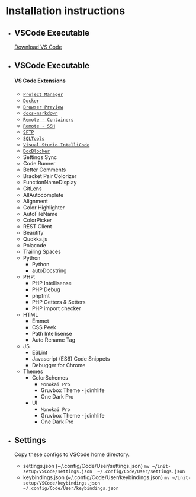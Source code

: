 # Installation instructions

* ## VSCode Executable 
    [Download VS Code](https://code.visualstudio.com/download)
* ## VSCode Executable

    #### VS Code Extensions
    * [`Project Manager`](https://marketplace.visualstudio.com/items?itemName=alefragnani.project-manager)
    * [`Docker`](https://marketplace.visualstudio.com/items?itemName=ms-azuretools.vscode-docker)
    * [`Browser Preview`](https://marketplace.visualstudio.com/items?itemName=ms-azuretools.vscode-docker)
    * [`docs-markdown`]()
    * [`Remote - Containers`]()
    * [`Remote - SSH`]()
    * [`SFTP`]()
    * [`SQLTools`]()
    * [`Visual Studio IntelliCode`]()
    * [`DocBlocker`]()
    * Settings Sync
    * Code Runner
    * Better Comments
    * Bracket Pair Colorizer
    * FunctionNameDisplay
    * GitLens
    * AllAutocomplete    
    * Alignment
    * Color Highlighter
    * AutoFileName
    * ColorPicker
    * REST Client
    * Beautify
    * Quokka.js
    * Polacode
    * Trailing Spaces
    * Python
        * Python
        * autoDocstring
    * PHP:
        * PHP Intellisense
        * PHP Debug
        * phpfmt
        * PHP Getters & Setters
        * PHP import checker
    * HTML
        * Emmet
        * CSS Peek
        * Path Intellisense
        * Auto Rename Tag
    * JS
        * ESLint
        * Javascript (ES6) Code Snippets
        * Debugger for Chrome
    * Themes
        * ColorSchemes
            * `` Monokai Pro ``
            * Gruvbox Theme - jdinhlife
            * One Dark Pro
        * UI
            * `` Monokai Pro ``
            * Gruvbox Theme - jdinhlife
            * One Dark Pro

* ## Settings
    Copy these configs to VSCode home directory.

    * settings.json (~/.config/Code/User/settings.json) `mv ~/init-setup/VSCode/settings.json  ~/.config/Code/User/settings.json`
    * keybindings.json (~/.config/Code/User/keybindings.json) `mv ~/init-setup/VSCode/keybindings.json ~/.config/Code/User/keybindings.json`
